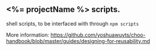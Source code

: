 ## <%= projectName %> scripts.

shell scripts, to be interfaced with through `npm scripts`

More information:  https://github.com/yoshuawuyts/choo-handbook/blob/master/guides/designing-for-reusability.md
